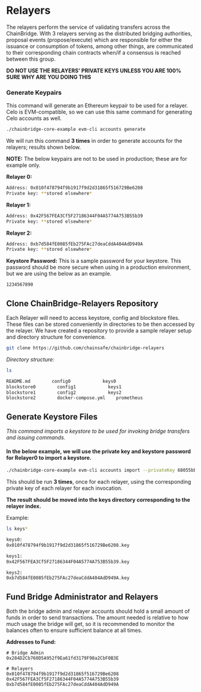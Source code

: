 # Relayers

The relayers perform the service of validating transfers across the ChainBridge. With 3 relayers serving as the distributed bridging authorities, proposal events \(propose/execute\) which are responsible for either the issuance or consumption of tokens, among other things, are communicated to their corresponding chain contracts when/if a consensus is reached between this group.

**DO NOT USE THE RELAYERS' PRIVATE KEYS UNLESS YOU ARE 100% SURE WHY ARE YOU DOING THIS**

### Generate Keypairs

This command will generate an Ethereum keypair to be used for a relayer. Celo is EVM-compatible, so we can use this same command for generating Celo accounts as well.

```bash
./chainbridge-core-example evm-cli accounts generate
```

We will run this command **3 times** in order to generate accounts for the relayers; results shown below.

**NOTE:** The below keypairs are not to be used in production; these are for example only.

**Relayer 0:**

```bash
Address: 0x010f478794f9b1917f9d2d31865f516729Be6208
Private key: **stored elsewhere*
```

**Relayer 1:**

```bash
Address: 0x42F567FEA3Cf5F27186344F04A5774A753B55b39
Private key: **stored elsewhere*
```

**Relayer 2:**

```bash
Address: 0xb7d584fE0085fEb275FAc27deaCddA404AdD949A
Private key: **stored elsewhere*
```

**Keystore Password:** This is a sample password for your keystore. This password should be more secure when using in a production environment, but we are using the below as an example.

```bash
1234567890
```

## Clone ChainBridge-Relayers Repository

Each Relayer will need to access keystore, config and blockstore files. These files can be stored conveniently in directories to be then accessed by the relayer. We have created a repository to provide a sample relayer setup and directory structure for convenience.

```bash
git clone https://github.com/chainsafe/chainbridge-relayers
```

_Directory structure:_

```bash
ls

README.md        config0            keys0
blockstore0        config1            keys1
blockstore1        config2            keys2
blockstore2        docker-compose.yml    prometheus
```

## Generate Keystore Files

_This command imports a keystore to be used for invoking bridge transfers and issuing commands._

#### In the below example, we will use the private key and keystore password for Relayer0 to import a keystore.

```bash
./chainbridge-core-example evm-cli accounts import --privateKey 68055bbd998453ac3c5242da290bab64dccf363fd3c0832ba692ff5de03895d7 --password 1234567890
```

This should be run **3 times**, once for each relayer, using the corresponding private key of each relayer for each invocation.

**The result should be moved into the keys directory corresponding to the relayer index.**

Example:

```bash
ls keys*

keys0:
0x010f478794f9b1917f9d2d31865f516729Be6208.key

keys1:
0x42F567FEA3Cf5F27186344F04A5774A753B55b39.key

keys2:
0xb7d584fE0085fEb275FAc27deaCddA404AdD949A.key
```

## Fund Bridge Administrator and Relayers

Both the bridge admin and relayer accounts should hold a small amount of funds in order to send transactions. The amount needed is relative to how much usage the bridge will get, so it is recommended to monitor the balances often to ensure sufficient balance at all times.

**Addresses to Fund:**

```text
# Bridge Admin
0x284D2Cb760D5A952f9Ea61fd3179F98a2CbF0B3E

# Relayers
0x010f478794f9b1917f9d2d31865f516729Be6208
0x42F567FEA3Cf5F27186344F04A5774A753B55b39
0xb7d584fE0085fEb275FAc27deaCddA404AdD949A
```


